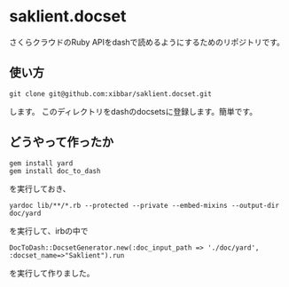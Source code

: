 # saklient.docset
さくらクラウドのRuby APIをdashで読めるようにするためのリポジトリです。

## 使い方
```
git clone git@github.com:xibbar/saklient.docset.git
```
します。
このディレクトリをdashのdocsetsに登録します。簡単です。

## どうやって作ったか
```
gem install yard
gem install doc_to_dash
```

を実行しておき、

```
yardoc lib/**/*.rb --protected --private --embed-mixins --output-dir doc/yard
```

を実行して、irbの中で

```
DocToDash::DocsetGenerator.new(:doc_input_path => './doc/yard', :docset_name=>"Saklient").run
```

を実行して作りました。
